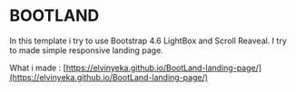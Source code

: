 # BOOTLAND

In this template i try to use Bootstrap 4.6 LightBox and Scroll Reaveal. I try to made simple responsive landing page.

What i made : [https://elvinyeka.github.io/BootLand-landing-page/](https://elvinyeka.github.io/BootLand-landing-page/)
